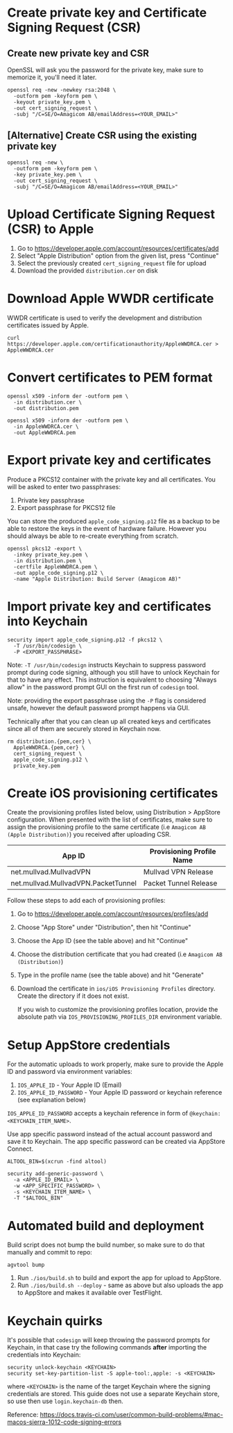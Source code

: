 # Create private key and Certificate Signing Request (CSR)

## Create new private key and CSR

OpenSSL will ask you the password for the private key, make sure to memorize it, you'll need it 
later.

```
openssl req -new -newkey rsa:2048 \
  -outform pem -keyform pem \
  -keyout private_key.pem \
  -out cert_signing_request \
  -subj "/C=SE/O=Amagicom AB/emailAddress=<YOUR_EMAIL>"
```

## [Alternative] Create CSR using the existing private key

```
openssl req -new \
  -outform pem -keyform pem \
  -key private_key.pem \
  -out cert_signing_request \
  -subj "/C=SE/O=Amagicom AB/emailAddress=<YOUR_EMAIL>"
```

# Upload Certificate Signing Request (CSR) to Apple

1. Go to https://developer.apple.com/account/resources/certificates/add
1. Select "Apple Distribution" option from the given list, press "Continue"
1. Select the previously created `cert_signing_request` file for upload
1. Download the provided `distribution.cer` on disk

# Download Apple WWDR certificate

WWDR certificate is used to verify the development and distribution certificates issued by Apple.

```
curl https://developer.apple.com/certificationauthority/AppleWWDRCA.cer > AppleWWDRCA.cer
```

# Convert certificates to PEM format

```
openssl x509 -inform der -outform pem \
  -in distribution.cer \
  -out distribution.pem

openssl x509 -inform der -outform pem \
  -in AppleWWDRCA.cer \
  -out AppleWWDRCA.pem
```

# Export private key and certificates

Produce a PKCS12 container with the private key and all certificates. You will be asked to enter two
passphrases:

1. Private key passphrase
1. Export passphrase for PKCS12 file

You can store the produced `apple_code_signing.p12` file as a backup to be able to restore the keys
in the event of hardware failure. However you should always be able to re-create everything from 
scratch.

```
openssl pkcs12 -export \
  -inkey private_key.pem \
  -in distribution.pem \
  -certfile AppleWWDRCA.pem \
  -out apple_code_signing.p12 \
  -name "Apple Distribution: Build Server (Amagicom AB)"
```

# Import private key and certificates into Keychain

```
security import apple_code_signing.p12 -f pkcs12 \
  -T /usr/bin/codesign \
  -P <EXPORT_PASSPHRASE>
```

Note: `-T /usr/bin/codesign` instructs Keychain to suppress password prompt during code signing, 
although you still have to unlock Keychain for that to have any effect. This instruction is 
equivalent to choosing "Always allow" in the password prompt GUI on the first run of `codesign` 
tool.

Note: providing the export passphrase using the `-P` flag is considered unsafe, however the default password prompt happens via GUI.

Technically after that you can clean up all created keys and certificates since all of them are 
securely stored in Keychain now.

```
rm distribution.{pem,cer} \
  AppleWWDRCA.{pem,cer} \
  cert_signing_request \
  apple_code_signing.p12 \
  private_key.pem
```

# Create iOS provisioning certificates

Create the provisioning profiles listed below, using Distribution > AppStore configuration.
When presented with the list of certificates, make sure to assign the provisioning profile to the 
same certificate (i.e `Amagicom AB (Apple Distribution)`) you received after uploading CSR.

| App ID                              | Provisioning Profile Name |
|-------------------------------------|---------------------------|
| net.mullvad.MullvadVPN              | Mullvad VPN Release       |
| net.mullvad.MullvadVPN.PacketTunnel | Packet Tunnel Release     |

Follow these steps to add each of provisioning profiles:

1. Go to https://developer.apple.com/account/resources/profiles/add
1. Choose "App Store" under "Distribution", then hit "Continue"
1. Choose the App ID (see the table above) and hit "Continue"
1. Choose the distribution certificate that you had created (i.e `Amagicom AB (Distribution)`)
1. Type in the profile name (see the table above) and hit "Generate"
1. Download the certificate in `ios/iOS Provisioning Profiles` directory. Create the directory if it 
   does not exist. 
   
   If you wish to customize the provisioning profiles location, provide the absolute path via 
   `IOS_PROVISIONING_PROFILES_DIR` environment variable.

# Setup AppStore credentials

For the automatic uploads to work properly, make sure to provide the Apple ID and password via
environment variables:

1. `IOS_APPLE_ID` - Your Apple ID (Email)
1. `IOS_APPLE_ID_PASSWORD` - Your Apple ID password or keychain reference (see explanation below)


`IOS_APPLE_ID_PASSWORD` accepts a keychain reference in form of `@keychain:<KEYCHAIN_ITEM_NAME>`.

Use app specific password instead of the actual account password and save it to Keychain. The app 
specific password can be created via AppStore Connect.

```
ALTOOL_BIN=$(xcrun -find altool)

security add-generic-password \
  -a <APPLE_ID_EMAIL> \
  -w <APP_SPECIFIC_PASSWORD> \
  -s <KEYCHAIN_ITEM_NAME> \
  -T "$ALTOOL_BIN"
```
# Automated build and deployment

Build script does not bump the build number, so make sure to do that manually and commit to repo:

```
agvtool bump
```

1. Run `./ios/build.sh` to build and export the app for upload to AppStore.
1. Run `./ios/build.sh --deploy` - same as above but also uploads the app to AppStore and 
                                   makes it available over TestFlight.

# Keychain quirks

It's possible that `codesign` will keep throwing the password prompts for Keychain, in that case try
the following commands __after__ importing the credentials into Keychain:

```
security unlock-keychain <KEYCHAIN>
security set-key-partition-list -S apple-tool:,apple: -s <KEYCHAIN>
```

where `<KEYCHAIN>` is the name of the target Keychain where the signing credentials are stored. 
This guide does not use a separate Keychain store, so use then use `login.keychain-db` then.

Reference: https://docs.travis-ci.com/user/common-build-problems/#mac-macos-sierra-1012-code-signing-errors
